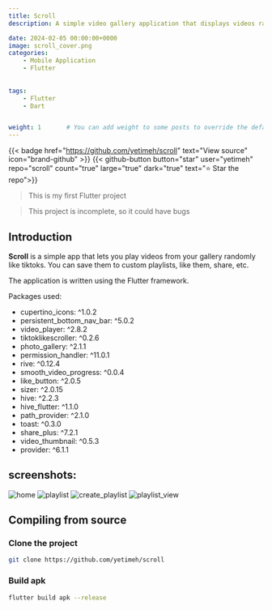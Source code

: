 ```yaml
---
title: Scroll
description: A simple video gallery application that displays videos randomly from your gallery in a tiktok-like interface

date: 2024-02-05 00:00:00+0000
image: scroll_cover.png
categories:
    - Mobile Application
    - Flutter
    
    
tags:
    - Flutter
    - Dart


weight: 1       # You can add weight to some posts to override the default sorting (date descending)
---
```


{{< badge href="https://github.com/yetimeh/scroll"  text="View source" icon="brand-github" >}} {{< github-button button="star" user="yetimeh" repo="scroll" count="true" large="true" dark="true" text="⭐ Star the repo">}}



> This is my first Flutter project

> This project is incomplete, so it could have bugs

## Introduction

**Scroll** is a simple app that lets you play videos from your gallery randomly like tiktoks. You can save them to custom playlists, like them, share, etc.


The application is written using the Flutter framework.

Packages used:
  * cupertino_icons: ^1.0.2
  * persistent_bottom_nav_bar: ^5.0.2
  * video_player: ^2.8.2
  * tiktoklikescroller: ^0.2.6
  * photo_gallery: ^2.1.1
  * permission_handler: ^11.0.1
  * rive: ^0.12.4
  * smooth_video_progress: ^0.0.4
  * like_button: ^2.0.5
  * sizer: ^2.0.15
  * hive: ^2.2.3
  * hive_flutter: ^1.1.0
  * path_provider: ^2.1.0
  * toast: ^0.3.0
  * share_plus: ^7.2.1
  * video_thumbnail: ^0.5.3
  * provider: ^6.1.1

## screenshots:

![home](home.jpg) ![playlist](playlist.jpg) ![create_playlist](create_playlist.jpg) ![playlist_view](playlist_view.jpg)

## Compiling from source

### Clone the project

```sh
git clone https://github.com/yetimeh/scroll
```

### Build apk

```sh
flutter build apk --release
```
